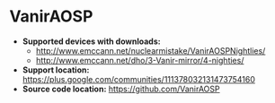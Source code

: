 # VanirAOSP

+ **Supported devices with downloads:**
    + http://www.emccann.net/nuclearmistake/VanirAOSPNightlies/
    + http://www.emccann.net/dho/3-Vanir-mirror/4-nighties/
+ **Support location:** https://plus.google.com/communities/111378032131473754160
+ **Source code location:** https://github.com/VanirAOSP
